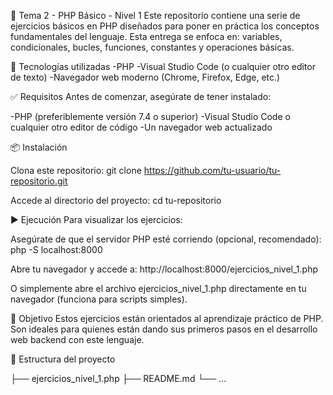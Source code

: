 📘 Tema 2 - PHP Básico - Nivel 1
Este repositorio contiene una serie de ejercicios básicos en PHP diseñados para poner en práctica los conceptos fundamentales del lenguaje. 
Esta entrega se enfoca en: variables, condicionales, bucles, funciones, constantes y operaciones básicas.

🚀 Tecnologías utilizadas
-PHP
-Visual Studio Code (o cualquier otro editor de texto)
-Navegador web moderno (Chrome, Firefox, Edge, etc.)

✅ Requisitos
Antes de comenzar, asegúrate de tener instalado:

-PHP (preferiblemente versión 7.4 o superior)
-Visual Studio Code o cualquier otro editor de código
-Un navegador web actualizado

📦 Instalación

Clona este repositorio:
git clone https://github.com/tu-usuario/tu-repositorio.git

Accede al directorio del proyecto:
cd tu-repositorio

▶️ Ejecución
Para visualizar los ejercicios:

Asegúrate de que el servidor PHP esté corriendo (opcional, recomendado):
php -S localhost:8000

Abre tu navegador y accede a:
http://localhost:8000/ejercicios_nivel_1.php

O simplemente abre el archivo ejercicios_nivel_1.php directamente en tu navegador (funciona para scripts simples).

🧠 Objetivo
Estos ejercicios están orientados al aprendizaje práctico de PHP. Son ideales para quienes están dando sus primeros pasos en el desarrollo web backend con este lenguaje.

📁 Estructura del proyecto

├── ejercicios_nivel_1.php
├── README.md
└── ...
